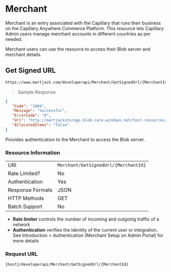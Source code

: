 # Merchant

Merchant is an entry associated with the Capillary that runs their business on the Capillary Anywhere Commerce Platform. This resource lets Capillary Admin users manage merchant accounts in different countries as per needed. 

Merchant users can use the resource to access their Blob server and merchant details.

## Get Signed URL
```html
https://www.martjack.com/developerapi/Merchant/GetSignedUrl/{MerchantId}
```

> Sample Response

```json
{
   "Code": "1004",
   "Message": "Successful",
   "ErrorCode": "0",
   "Url": "http://martjackstorage.blob.care.windows.net/test-resources/f48fdd16-92db-4188-854d-1ecd9b62xxxx/temp/Upload/Data?sv=2012-02-12&sr=c&si=mypolicy&sig=pT4Fy6iQ0vuX%2BDUGoBSHt4imVcWO2Cq51Ob88n%2FaM4A%3D",
   "AllocatedItems": "false"
}
```

Provides authentication to the Merchant to access the Blob server.

### Resource Information
| | |
--------- | ----------- |
URI | `Merchant/GetSignedUrl/{MerchantId}`
Rate Limited? | No
Authentication | Yes
Response Formats | JSON
HTTP Methods | GET
Batch Support | No

* **Rate limiter** controls the number of incoming and outgoing traffic of a network
* **Authentication** verifies the identity of the current user or integration. See Introduction > Authentication (Merchant Setup on Admin Portal) for more details

### Request URL

`{host}/developerapi/Merchant/GetSignedUrl/{MerchantId}`




